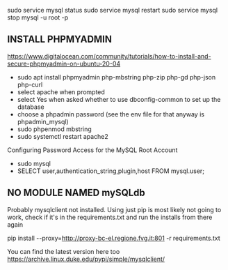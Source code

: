sudo service mysql status 
sudo service mysql restart 
sudo service mysql stop
mysql -u root -p

## INSTALL PHPMYADMIN
https://www.digitalocean.com/community/tutorials/how-to-install-and-secure-phpmyadmin-on-ubuntu-20-04 

- sudo apt install phpmyadmin php-mbstring php-zip php-gd php-json php-curl
- select apache when prompted
- select Yes when asked whether to use dbconfig-common to set up the database
- choose a phpadmin password (see the env file for that anyway is phpadmin_mysql)
- sudo phpenmod mbstring
- sudo systemctl restart apache2

Configuring Password Access for the MySQL Root Account
- sudo mysql
- SELECT user,authentication_string,plugin,host FROM mysql.user;


## NO MODULE NAMED mySQLdb
Probably mysqlclient not installed. Using just pip is most likely not going to work, check if it's in the requirements.txt and run the installs from there again

pip install --proxy=http://proxy-bc-el.regione.fvg.it:801 -r requirements.txt

You can find the latest version here too
https://archive.linux.duke.edu/pypi/simple/mysqlclient/
